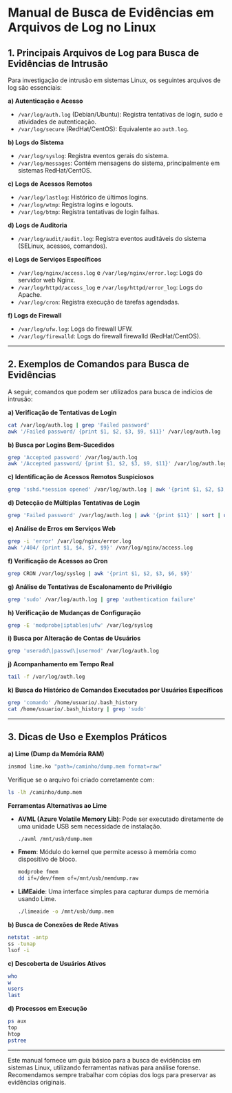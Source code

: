 # Manual de Busca de Evidências em Arquivos de Log no Linux

## 1. Principais Arquivos de Log para Busca de Evidências de Intrusão

Para investigação de intrusão em sistemas Linux, os seguintes arquivos de log são essenciais:

**a) Autenticação e Acesso**

- `/var/log/auth.log` (Debian/Ubuntu): Registra tentativas de login, sudo e atividades de autenticação.
- `/var/log/secure` (RedHat/CentOS): Equivalente ao `auth.log`.

**b) Logs do Sistema**

- `/var/log/syslog`: Registra eventos gerais do sistema.
- `/var/log/messages`: Contém mensagens do sistema, principalmente em sistemas RedHat/CentOS.

**c) Logs de Acessos Remotos**

- `/var/log/lastlog`: Histórico de últimos logins.
- `/var/log/wtmp`: Registra logins e logouts.
- `/var/log/btmp`: Registra tentativas de login falhas.

**d) Logs de Auditoria**

- `/var/log/audit/audit.log`: Registra eventos auditáveis do sistema (SELinux, acessos, comandos).

**e) Logs de Serviços Específicos**

- `/var/log/nginx/access.log` e `/var/log/nginx/error.log`: Logs do servidor web Nginx.
- `/var/log/httpd/access_log` e `/var/log/httpd/error_log`: Logs do Apache.
- `/var/log/cron`: Registra execução de tarefas agendadas.

**f) Logs de Firewall**

- `/var/log/ufw.log`: Logs do firewall UFW.
- `/var/log/firewalld`: Logs do firewall firewalld (RedHat/CentOS).

---

## 2. Exemplos de Comandos para Busca de Evidências

A seguir, comandos que podem ser utilizados para busca de indícios de intrusão:

**a) Verificação de Tentativas de Login**

```sh
cat /var/log/auth.log | grep 'Failed password'
awk '/Failed password/ {print $1, $2, $3, $9, $11}' /var/log/auth.log
```

**b) Busca por Logins Bem-Sucedidos**

```sh
grep 'Accepted password' /var/log/auth.log
awk '/Accepted password/ {print $1, $2, $3, $9, $11}' /var/log/auth.log
```

**c) Identificação de Acessos Remotos Suspiciosos**

```sh
grep 'sshd.*session opened' /var/log/auth.log | awk '{print $1, $2, $3, $9, $11}'
```

**d) Detecção de Múltiplas Tentativas de Login**

```sh
grep 'Failed password' /var/log/auth.log | awk '{print $11}' | sort | uniq -c | sort -nr | head
```

**e) Análise de Erros em Serviços Web**

```sh
grep -i 'error' /var/log/nginx/error.log
awk '/404/ {print $1, $4, $7, $9}' /var/log/nginx/access.log
```

**f) Verificação de Acessos ao Cron**

```sh
grep CRON /var/log/syslog | awk '{print $1, $2, $3, $6, $9}'
```

**g) Análise de Tentativas de Escalonamento de Privilégio**

```sh
grep 'sudo' /var/log/auth.log | grep 'authentication failure'
```

**h) Verificação de Mudanças de Configuração**

```sh
grep -E 'modprobe|iptables|ufw' /var/log/syslog
```

**i) Busca por Alteração de Contas de Usuários**

```sh
grep 'useradd\|passwd\|usermod' /var/log/auth.log
```

**j) Acompanhamento em Tempo Real**

```sh
tail -f /var/log/auth.log
```

**k) Busca do Histórico de Comandos Executados por Usuários Específicos**

```sh
grep 'comando' /home/usuario/.bash_history
cat /home/usuario/.bash_history | grep 'sudo'
```

---

## 3. Dicas de Uso e Exemplos Práticos

**a) Lime (Dump da Memória RAM)**

```sh
insmod lime.ko "path=/caminho/dump.mem format=raw"
```

Verifique se o arquivo foi criado corretamente com:

```sh
ls -lh /caminho/dump.mem
```

**Ferramentas Alternativas ao Lime**

- **AVML (Azure Volatile Memory Lib)**: Pode ser executado diretamente de uma unidade USB sem necessidade de instalação.

  ```sh
  ./avml /mnt/usb/dump.mem
  ```

- **Fmem**: Módulo do kernel que permite acesso à memória como dispositivo de bloco.

  ```sh
  modprobe fmem
  dd if=/dev/fmem of=/mnt/usb/memdump.raw
  ```

- **LiMEaide**: Uma interface simples para capturar dumps de memória usando Lime.

  ```sh
  ./limeaide -o /mnt/usb/dump.mem
  ```

**b) Busca de Conexões de Rede Ativas**

```sh
netstat -antp
ss -tunap
lsof -i
```

**c) Descoberta de Usuários Ativos**

```sh
who
w
users
last
```

**d) Processos em Execução**

```sh
ps aux
top
htop
pstree
```

---

Este manual fornece um guia básico para a busca de evidências em sistemas Linux, utilizando ferramentas nativas para análise forense. Recomendamos sempre trabalhar com cópias dos logs para preservar as evidências originais.

